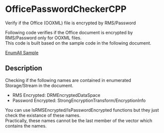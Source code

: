 # OfficePasswordCheckerCPP

Verify if the Office (OOXML) file is encrypted by RMS/Password

Following code verifies if the Office document is encrypted by RMS/Password only for OOXML files.  
This code is built based on the sample code in the following document.

[EnumAll Sample](https://docs.microsoft.com/ja-jp/windows/desktop/Stg/enumall-sample)

## Description

Checking if the following names are contained in enumerated Storage/Stream in the document.

- RMS Encrypted: DRMEncryptedDataSpace
- Password Encrypted: StrongEncryptionTransform/EncryptionInfo

You can use IsRMSEncrypted/IsPasswordEncrypted functions but they just check the existance of these names.  
Practically, these names cannot be the last member of the vector which contains the names.